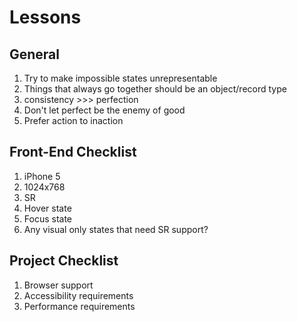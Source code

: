 # Lessons

## General

1. Try to make impossible states unrepresentable
1. Things that always go together should be an object/record type
1. consistency >>> perfection
1. Don't let perfect be the enemy of good
1. Prefer action to inaction 

## Front-End Checklist

1. iPhone 5
1. 1024x768
1. SR 
1. Hover state
1. Focus state
1. Any visual only states that need SR support?

## Project Checklist

1. Browser support
1. Accessibility requirements
1. Performance requirements
